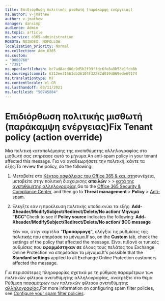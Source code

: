```yaml
---
title: Επιδιόρθωση πολιτικής μισθωτή (παράκαμψη ενέργειας)
ms.author: v-jmathew
author: v-jmathew
manager: dansimp
audience: Admin
ms.topic: article
ms.service: o365-administration
ROBOTS: NOINDEX, NOFOLLOW
localization_priority: Normal
ms.collection: Adm_O365
ms.custom:
- "9000760"
- "7391"
ms.openlocfilehash: bc7ad8acd86c9d5b2f99ffdc6fe8a8b53e1fcb8b
ms.sourcegitcommit: 6312ee31561db36104f32282d019d069ede69174
ms.translationtype: MT
ms.contentlocale: el-GR
ms.lasthandoff: 03/11/2021
ms.locfileid: "50745884"
---
```

# <a name="fix-tenant-policy-action-override"></a><span data-ttu-id="5c6fa-102">Επιδιόρθωση πολιτικής μισθωτή (παράκαμψη ενέργειας)</span><span class="sxs-lookup"><span data-stu-id="5c6fa-102">Fix Tenant policy (action override)</span></span>

<span data-ttu-id="5c6fa-103">Μια πολιτική καταπολέμησης της ανεπιθύμητης αλληλογραφίας στο μισθωτή σας επηρέασε αυτό το μήνυμα.</span><span class="sxs-lookup"><span data-stu-id="5c6fa-103">An anti-spam policy in your tenant affected this message.</span></span> <span data-ttu-id="5c6fa-104">Για να αναθεωρήσετε την πολιτική, κάντε τα εξής:</span><span class="sxs-lookup"><span data-stu-id="5c6fa-104">To review the policy, do the following:</span></span>

1. <span data-ttu-id="5c6fa-105">Μεταβείτε στο [Κέντρο ασφάλειας του Office 365 & και, στη](https://go.microsoft.com/fwlink/p/?linkid=2077143)συνέχεια, μεταβείτε στην πολιτική διαχείρισης **απειλών**  >    >  [κατά της ανεπιθύμητης αλληλογραφίας.](https://go.microsoft.com/fwlink/?linkid=2101518)</span><span class="sxs-lookup"><span data-stu-id="5c6fa-105">Go to the [Office 365 Security & Compliance Center](https://go.microsoft.com/fwlink/p/?linkid=2077143), and then go to **Threat management** > **Policy** > [Anti-spam](https://go.microsoft.com/fwlink/?linkid=2101518).</span></span>
2. <span data-ttu-id="5c6fa-106">Ελέγξτε εάν  η προέλευση πολιτικής υποδεικνύει τα εξής: **Add-Xheader/ModifySubject/Redirect/Delete/No action/ Μήνυμα "BCC"**</span><span class="sxs-lookup"><span data-stu-id="5c6fa-106">Check to see if **Policy source** indicates the following:  **Add-Xheader/ModifySubject/Redirect/Delete/No action/ BCC message**</span></span>

    <span data-ttu-id="5c6fa-107">Εάν ναι, στην καρτέλα **"Προσαρμογή",** ελέγξτε τις ρυθμίσεις της πολιτικής που επηρέασε το μήνυμα.</span><span class="sxs-lookup"><span data-stu-id="5c6fa-107">If so, on the **Custom** tab, check the settings of the policy that affected the message.</span></span> <span data-ttu-id="5c6fa-108">Είναι πιθανό οι τυπικές ρυθμίσεις που **εφαρμόστηκαν σε** όλους τους πελάτες του Exchange Online Protection να επηρέασαν το μήνυμα.</span><span class="sxs-lookup"><span data-stu-id="5c6fa-108">It's possible that the **Standard settings** applied to all Exchange Online Protection customers affected the message.</span></span>

<span data-ttu-id="5c6fa-109">Για περισσότερες πληροφορίες σχετικά με τη ρύθμιση παραμέτρων των πολιτικών φίλτρου ανεπιθύμητης αλληλογραφίας, ανατρέξτε στο θέμα [Ρύθμιση παραμέτρων των πολιτικών φίλτρου ανεπιθύμητης αλληλογραφίας.](https://go.microsoft.com/fwlink/?linkid=2101431)</span><span class="sxs-lookup"><span data-stu-id="5c6fa-109">For more information on configuring spam filter policies, see [Configure your spam filter policies](https://go.microsoft.com/fwlink/?linkid=2101431).</span></span>
